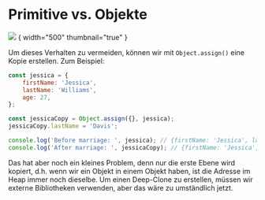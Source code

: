 # Primitive vs. Objekte

<show-structure depth="2" />

![](primitives_objects.png) { width="500" thumbnail="true" }

Um dieses Verhalten zu vermeiden, können wir mit `Object.assign()` eine Kopie erstellen. Zum Beispiel:

```Javascript
const jessica = {
	firstName: 'Jessica',
	lastName: 'Williams',
	age: 27,
};

const jessicaCopy = Object.assign({}, jessica);
jessicaCopy.lastName = 'Davis';

console.log('Before marriage: ', jessica); // {firstName: 'Jessica', lastName: 'Williams', age: 27}
console.log('After marriage: ', jessicaCopy); // {firstName: 'Jessica', lastName: 'Davis', age: 27}
```

Das hat aber noch ein kleines Problem, denn nur die erste Ebene wird kopiert, d.h. wenn wir ein Objekt in einem Objekt haben, ist die Adresse im Heap
immer noch dieselbe. Um einen Deep-Clone zu erstellen, müssen wir externe Bibliotheken verwenden, aber das wäre zu umständlich jetzt.
